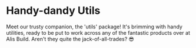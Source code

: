 # Handy-dandy Utils

Meet our trusty companion, the 'utils' package! It's brimming with handy utilities, ready to be put to work across any of the fantastic products over at Alis Build. Aren't they quite the jack-of-all-trades? 😎
